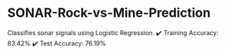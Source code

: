 # SONAR-Rock-vs-Mine-Prediction
Classifies sonar signals using Logistic Regression.
✔️ Training Accuracy: 83.42%
✔️ Test Accuracy: 76.19%


